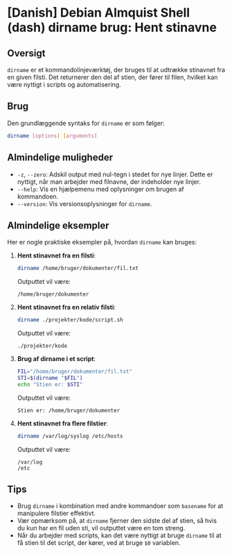 # [Danish] Debian Almquist Shell (dash) dirname brug: Hent stinavne

## Oversigt
`dirname` er et kommandolinjeværktøj, der bruges til at udtrække stinavnet fra en given filsti. Det returnerer den del af stien, der fører til filen, hvilket kan være nyttigt i scripts og automatisering.

## Brug
Den grundlæggende syntaks for `dirname` er som følger:

```bash
dirname [options] [arguments]
```

## Almindelige muligheder
- `-z`, `--zero`: Adskil output med nul-tegn i stedet for nye linjer. Dette er nyttigt, når man arbejder med filnavne, der indeholder nye linjer.
- `--help`: Vis en hjælpemenu med oplysninger om brugen af kommandoen.
- `--version`: Vis versionsoplysninger for `dirname`.

## Almindelige eksempler
Her er nogle praktiske eksempler på, hvordan `dirname` kan bruges:

1. **Hent stinavnet fra en filsti**:
   ```bash
   dirname /home/bruger/dokumenter/fil.txt
   ```
   Outputtet vil være:
   ```
   /home/bruger/dokumenter
   ```

2. **Hent stinavnet fra en relativ filsti**:
   ```bash
   dirname ./projekter/kode/script.sh
   ```
   Outputtet vil være:
   ```
   ./projekter/kode
   ```

3. **Brug af dirname i et script**:
   ```bash
   FIL="/home/bruger/dokumenter/fil.txt"
   STI=$(dirname "$FIL")
   echo "Stien er: $STI"
   ```
   Outputtet vil være:
   ```
   Stien er: /home/bruger/dokumenter
   ```

4. **Hent stinavnet fra flere filstier**:
   ```bash
   dirname /var/log/syslog /etc/hosts
   ```
   Outputtet vil være:
   ```
   /var/log
   /etc
   ```

## Tips
- Brug `dirname` i kombination med andre kommandoer som `basename` for at manipulere filstier effektivt.
- Vær opmærksom på, at `dirname` fjerner den sidste del af stien, så hvis du kun har en fil uden sti, vil outputtet være en tom streng.
- Når du arbejder med scripts, kan det være nyttigt at bruge `dirname` til at få stien til det script, der kører, ved at bruge `$0` variablen.